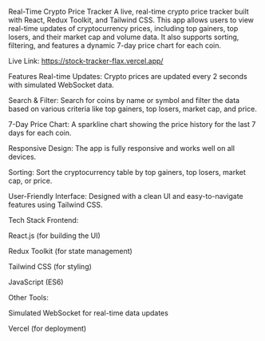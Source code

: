 Real-Time Crypto Price Tracker
A live, real-time crypto price tracker built with React, Redux Toolkit, and Tailwind CSS. This app allows users to view real-time updates of cryptocurrency prices, including top gainers, top losers, and their market cap and volume data. It also supports sorting, filtering, and features a dynamic 7-day price chart for each coin.

Live Link: https://stock-tracker-flax.vercel.app/


Features
Real-time Updates: Crypto prices are updated every 2 seconds with simulated WebSocket data.

Search & Filter: Search for coins by name or symbol and filter the data based on various criteria like top gainers, top losers, market cap, and price.

7-Day Price Chart: A sparkline chart showing the price history for the last 7 days for each coin.

Responsive Design: The app is fully responsive and works well on all devices.

Sorting: Sort the cryptocurrency table by top gainers, top losers, market cap, or price.

User-Friendly Interface: Designed with a clean UI and easy-to-navigate features using Tailwind CSS.

Tech Stack
Frontend:

React.js (for building the UI)

Redux Toolkit (for state management)

Tailwind CSS (for styling)

JavaScript (ES6)

Other Tools:

Simulated WebSocket for real-time data updates

Vercel (for deployment)
